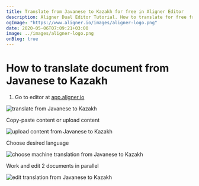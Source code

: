 ```yaml
---
title: Translate from Javanese to Kazakh for free in Aligner Editor
description: Aligner Dual Editor Tutorial. How to translate for free from Javanese to Kazakh. Aligner is multilingual document management platform. 
ogImage: "https://www.aligner.io/images/aligner-logo.png"
date: 2020-05-06T07:09:21+03:00
image: ../images/aligner-logo.png
onBlog: true
---
```


# How to translate document from Javanese to Kazakh

1. Go to editor at [app.aligner.io](https://app.aligner.io "Aligner App web page")

![translate from Javanese to Kazakh](../aligner-blank-editor.png "translate from Javanese to Kazakh")

Copy-paste content or upload content

![upload content from Javanese to Kazakh](../aligner-uploaded-document.png "upload content from Javanese to Kazakh")

Choose desired language

![choose machine translation from Javanese to Kazakh](../aligner-language-dropdown.png "choose machine translation from Javanese to Kazakh")

Work and edit 2 documents in parallel

![edit translation from Javanese to Kazakh](../aligner-double-sitded-editor.png "edit translation from Javanese to Kazakh")

